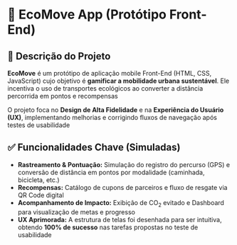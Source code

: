 # 🚀 EcoMove App (Protótipo Front-End)

## 🌳 Descrição do Projeto
**EcoMove** é um protótipo de aplicação mobile Front-End (HTML, CSS, JavaScript) cujo objetivo é **gamificar a mobilidade urbana sustentável**. Ele incentiva o uso de transportes ecológicos ao converter a distância percorrida em pontos e recompensas

O projeto foca no **Design de Alta Fidelidade** e na **Experiência do Usuário (UX)**, implementando melhorias e corrigindo fluxos de navegação após testes de usabilidade

## ✅ Funcionalidades Chave (Simuladas)

* **Rastreamento & Pontuação:** Simulação do registro do percurso (GPS) e conversão de distância em pontos por modalidade (caminhada, bicicleta, etc.)
* **Recompensas:** Catálogo de cupons de parceiros e fluxo de resgate via QR Code digital
* **Acompanhamento de Impacto:** Exibição de $\text{CO}_2$ evitado e Dashboard para visualização de metas e progresso
* **UX Aprimorada:** A estrutura de telas foi desenhada para ser intuitiva, obtendo **100% de sucesso** nas tarefas propostas no teste de usabilidade


